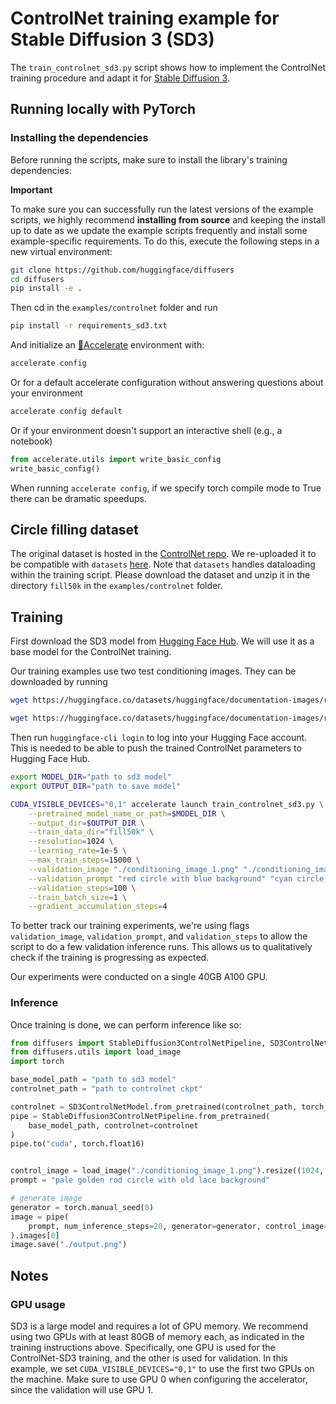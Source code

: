# ControlNet training example for Stable Diffusion 3 (SD3)

The `train_controlnet_sd3.py` script shows how to implement the ControlNet training procedure and adapt it for [Stable Diffusion 3](https://arxiv.org/abs/2403.03206).

## Running locally with PyTorch

### Installing the dependencies

Before running the scripts, make sure to install the library's training dependencies:

**Important**

To make sure you can successfully run the latest versions of the example scripts, we highly recommend **installing from source** and keeping the install up to date as we update the example scripts frequently and install some example-specific requirements. To do this, execute the following steps in a new virtual environment:

```bash
git clone https://github.com/huggingface/diffusers
cd diffusers
pip install -e .
```

Then cd in the `examples/controlnet` folder and run
```bash
pip install -r requirements_sd3.txt
```

And initialize an [🤗Accelerate](https://github.com/huggingface/accelerate/) environment with:

```bash
accelerate config
```

Or for a default accelerate configuration without answering questions about your environment

```bash
accelerate config default
```

Or if your environment doesn't support an interactive shell (e.g., a notebook)

```python
from accelerate.utils import write_basic_config
write_basic_config()
```

When running `accelerate config`, if we specify torch compile mode to True there can be dramatic speedups.

## Circle filling dataset

The original dataset is hosted in the [ControlNet repo](https://huggingface.co/lllyasviel/ControlNet/blob/main/training/fill50k.zip). We re-uploaded it to be compatible with `datasets` [here](https://huggingface.co/datasets/fusing/fill50k). Note that `datasets` handles dataloading within the training script.
Please download the dataset and unzip it in the directory `fill50k` in the `examples/controlnet` folder.

## Training

First download the SD3 model from [Hugging Face Hub](https://huggingface.co/stabilityai/stable-diffusion-3-medium). We will use it as a base model for the ControlNet training.

Our training examples use two test conditioning images. They can be downloaded by running

```sh
wget https://huggingface.co/datasets/huggingface/documentation-images/resolve/main/diffusers/controlnet_training/conditioning_image_1.png

wget https://huggingface.co/datasets/huggingface/documentation-images/resolve/main/diffusers/controlnet_training/conditioning_image_2.png
```

Then run `huggingface-cli login` to log into your Hugging Face account. This is needed to be able to push the trained ControlNet parameters to Hugging Face Hub.

```bash
export MODEL_DIR="path to sd3 model"
export OUTPUT_DIR="path to save model"

CUDA_VISIBLE_DEVICES="0,1" accelerate launch train_controlnet_sd3.py \
    --pretrained_model_name_or_path=$MODEL_DIR \
    --output_dir=$OUTPUT_DIR \
    --train_data_dir="fill50k" \
    --resolution=1024 \
    --learning_rate=1e-5 \
    --max_train_steps=15000 \
    --validation_image "./conditioning_image_1.png" "./conditioning_image_2.png" \
    --validation_prompt "red circle with blue background" "cyan circle with brown floral background" \
    --validation_steps=100 \
    --train_batch_size=1 \
    --gradient_accumulation_steps=4
```

To better track our training experiments, we're using flags `validation_image`, `validation_prompt`, and `validation_steps` to allow the script to do a few validation inference runs. This allows us to qualitatively check if the training is progressing as expected.

Our experiments were conducted on a single 40GB A100 GPU.

### Inference

Once training is done, we can perform inference like so:

```python
from diffusers import StableDiffusion3ControlNetPipeline, SD3ControlNetModel
from diffusers.utils import load_image
import torch

base_model_path = "path to sd3 model"
controlnet_path = "path to controlnet ckpt"

controlnet = SD3ControlNetModel.from_pretrained(controlnet_path, torch_dtype=torch.float16)
pipe = StableDiffusion3ControlNetPipeline.from_pretrained(
    base_model_path, controlnet=controlnet
)
pipe.to("cuda", torch.float16)


control_image = load_image("./conditioning_image_1.png").resize((1024, 1024))
prompt = "pale golden rod circle with old lace background"

# generate image
generator = torch.manual_seed(0)
image = pipe(
    prompt, num_inference_steps=20, generator=generator, control_image=control_image
).images[0]
image.save("./output.png")
```

## Notes

### GPU usage

SD3 is a large model and requires a lot of GPU memory. 
We recommend using two GPUs with at least 80GB of memory each, as indicated in the training instructions above.
Specifically, one GPU is used for the ControlNet-SD3 training, and the other is used for validation.
In this example, we set `CUDA_VISIBLE_DEVICES="0,1"` to use the first two GPUs on the machine.
Make sure to use GPU 0 when configuring the accelerator, since the validation will use GPU 1.
